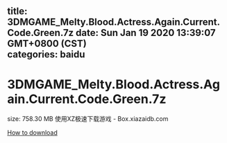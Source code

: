 
title: 3DMGAME_Melty.Blood.Actress.Again.Current.Code.Green.7z
date: Sun Jan 19 2020 13:39:07 GMT+0800 (CST)    
categories: baidu
---

# 3DMGAME_Melty.Blood.Actress.Again.Current.Code.Green.7z
size: 758.30 MB
 使用XZ极速下载游戏 - Box.xiazaidb.com
 

[How to download](https://bpcam.bemobtrk.com/go/2ceec3aa-1ca2-46d6-b9ff-aaa5c184517c?jno=2760)